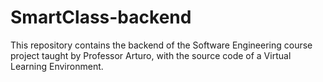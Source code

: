 # SmartClass-backend
This repository contains the backend of the Software Engineering course project taught by Professor Arturo, with the source code of a Virtual Learning Environment.
